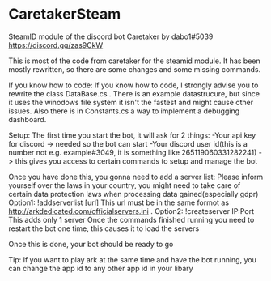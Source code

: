 # CaretakerSteam
SteamID module of the discord bot Caretaker by dabo1#5039 
https://discord.gg/zas9CkW

This is most of the code from caretaker for the steamid module. It has been mostly rewritten, so there are some changes and some missing commands.

If you know how to code:
If you know how to code, I strongly advise you to rewrite the class DataBase.cs . There is an example datastrucure, but since it uses the winodows file system it isn't the fastest and might cause other issues. Also there is in Constants.cs a way to implement a debugging dashboard.

Setup:
The first time you start the bot, it will ask for 2 things:
-Your api key for discord -> needed so the bot can start
-Your discord user id(this is a number not e.g. example#3049, it is something like 265119060331282241) -> this gives you access to certain commands to setup and manage the bot

Once you have done this, you gonna need to add a server list:
Please inform yourself over the laws in your country, you might need to take care of certain data protection laws when processing data gained(especially gdpr)
Option1:
!addserverlist [url]
This url must be in the same formot as http://arkdedicated.com/officialservers.ini .
Option2:
!createserver IP:Port
This adds only 1 server
Once the commands finished running you need to restart the bot one time, this causes it to load the servers

Once this is done, your bot should be ready to go

Tip:
If you want to play ark at the same time and have the bot running, you can change the app id to any other app id in your libary
